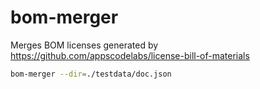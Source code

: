 # bom-merger

Merges BOM licenses generated by https://github.com/appscodelabs/license-bill-of-materials


```bash
bom-merger --dir=./testdata/doc.json
```
